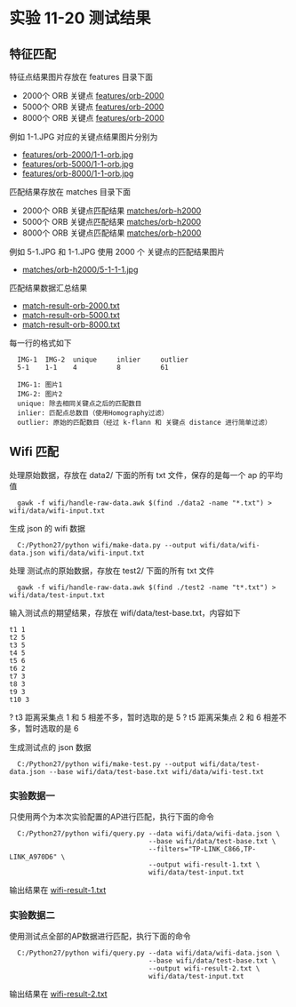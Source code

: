 # 实验 11-20 测试结果

## 特征匹配

特征点结果图片存放在 features 目录下面

- 2000个 ORB 关键点 [features/orb-2000](features/orb-2000)
- 5000个 ORB 关键点 [features/orb-2000](features/orb-5000)
- 8000个 ORB 关键点 [features/orb-2000](features/orb-8000)

例如 1-1.JPG 对应的关键点结果图片分别为

- [features/orb-2000/1-1-orb.jpg](features/orb-2000/1-1-orb.jpg)
- [features/orb-5000/1-1-orb.jpg](features/orb-5000/1-1-orb.jpg)
- [features/orb-8000/1-1-orb.jpg](features/orb-8000/1-1-orb.jpg)

匹配结果存放在 matches 目录下面

- 2000个 ORB 关键点匹配结果 [matches/orb-h2000](matches/orb-h2000)
- 5000个 ORB 关键点匹配结果 [matches/orb-h2000](matches/orb-h5000)
- 8000个 ORB 关键点匹配结果 [matches/orb-h2000](matches/orb-h8000)

例如 5-1.JPG 和 1-1.JPG 使用 2000 个 关键点的匹配结果图片

- [matches/orb-h2000/5-1-1-1.jpg](matches/orb-h2000/5-1-1-1.jpg)

匹配结果数据汇总结果

- [match-result-orb-2000.txt](match-result-orb-2000.txt)
- [match-result-orb-5000.txt](match-result-orb-5000.txt)
- [match-result-orb-8000.txt](match-result-orb-8000.txt)

每一行的格式如下

```
  IMG-1  IMG-2  unique     inlier     outlier
  5-1    1-1    4          8          61

  IMG-1: 图片1
  IMG-2: 图片2
  unique: 除去相同关键点之后的匹配数目
  inlier: 匹配点总数目（使用Homography过滤）
  outlier: 原始的匹配数目（经过 k-flann 和 关键点 distance 进行简单过滤）

```

## Wifi 匹配

处理原始数据，存放在 data2/ 下面的所有 txt 文件，保存的是每一个 ap 的平均值

```
  gawk -f wifi/handle-raw-data.awk $(find ./data2 -name "*.txt") > wifi/data/wifi-input.txt
```

生成 json 的 wifi 数据

```
  C:/Python27/python wifi/make-data.py --output wifi/data/wifi-data.json wifi/data/wifi-input.txt
```

处理 测试点的原始数据，存放在 test2/ 下面的所有 txt 文件

```
  gawk -f wifi/handle-raw-data.awk $(find ./test2 -name "t*.txt") > wifi/data/test-input.txt
```

输入测试点的期望结果，存放在 wifi/data/test-base.txt，内容如下

```
t1 1
t2 5
t3 5
t4 5
t5 6
t6 2
t7 3
t8 3
t9 3
t10 3
```

? t3 距离采集点 1 和 5 相差不多，暂时选取的是 5
? t5 距离采集点 2 和 6 相差不多，暂时选取的是 6

生成测试点的 json 数据

```
  C:/Python27/python wifi/make-test.py --output wifi/data/test-data.json --base wifi/data/test-base.txt wifi/data/wifi-test.txt
```


### 实验数据一

只使用两个为本次实验配置的AP进行匹配，执行下面的命令

```
  C:/Python27/python wifi/query.py --data wifi/data/wifi-data.json \
                                   --base wifi/data/test-base.txt \
                                   --filters="TP-LINK_C866,TP-LINK_A970D6" \
                                   --output wifi-result-1.txt \
                                   wifi/data/test-input.txt
```

输出结果在 [wifi-result-1.txt](wifi-result-1.txt)

### 实验数据二

使用测试点全部的AP数据进行匹配，执行下面的命令

```
  C:/Python27/python wifi/query.py --data wifi/data/wifi-data.json \
                                   --base wifi/data/test-base.txt \
                                   --output wifi-result-2.txt \
                                   wifi/data/test-input.txt
```

输出结果在 [wifi-result-2.txt](wifi-result-2.txt)
